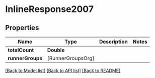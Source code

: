 # InlineResponse2007

## Properties
Name | Type | Description | Notes
------------ | ------------- | ------------- | -------------
**totalCount** | **Double** |  | 
**runnerGroups** | [RunnerGroupsOrg] |  | 

[[Back to Model list]](../README.md#documentation-for-models) [[Back to API list]](../README.md#documentation-for-api-endpoints) [[Back to README]](../README.md)


